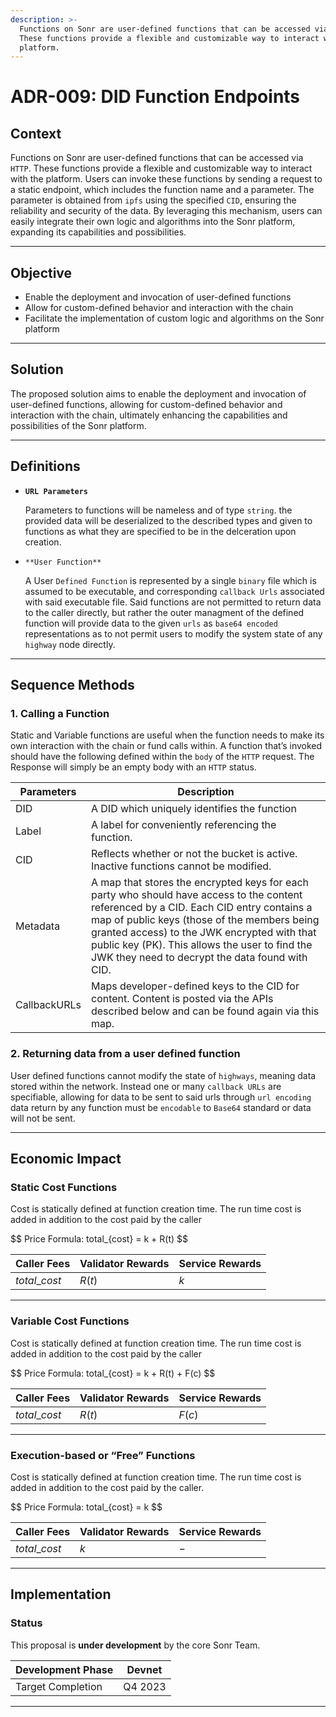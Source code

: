 ```yaml
---
description: >-
  Functions on Sonr are user-defined functions that can be accessed via HTTP.
  These functions provide a flexible and customizable way to interact with the
  platform.
---
```


# ADR-009: DID Function Endpoints

## Context

Functions on Sonr are user-defined functions that can be accessed via `HTTP`. These functions provide a flexible and customizable way to interact with the platform. Users can invoke these functions by sending a request to a static endpoint, which includes the function name and a parameter. The parameter is obtained from `ipfs` using the specified `CID`, ensuring the reliability and security of the data. By leveraging this mechanism, users can easily integrate their own logic and algorithms into the Sonr platform, expanding its capabilities and possibilities.

***

## O**bjective**

* Enable the deployment and invocation of user-defined functions
* Allow for custom-defined behavior and interaction with the chain
* Facilitate the implementation of custom logic and algorithms on the Sonr platform

***

## Solution

The proposed solution aims to enable the deployment and invocation of user-defined functions, allowing for custom-defined behavior and interaction with the chain, ultimately enhancing the capabilities and possibilities of the Sonr platform.

***

## Definitions

*   **`URL Parameters`**

    Parameters to functions will be nameless and of type `string`. the provided data will be deserialized to the described types and given to functions as what they are specified to be in the delceration upon creation.
*   `**User Function**`

    A User `Defined Function` is represented by a single `binary` file which is assumed to be executable, and corresponding `callback Urls` associated with said executable file. Said functions are not permitted to return data to the caller directly, but rather the outer managment of the defined function will provide data to the given `urls` as `base64 encoded` representations as to not permit users to modify the system state of any `highway` node directly.

***

## Sequence Methods

### 1. Calling a Function

Static and Variable functions are useful when the function needs to make its own interaction with the chain or fund calls within. A function that’s invoked should have the following defined within the `body` of the `HTTP` request. The Response will simply be an empty body with an `HTTP` status.

| Parameters   | Description                                                                                                                                                                                                                                                                                                                                |
| ------------ | ------------------------------------------------------------------------------------------------------------------------------------------------------------------------------------------------------------------------------------------------------------------------------------------------------------------------------------------ |
| DID          | A DID which uniquely identifies the function                                                                                                                                                                                                                                                                                               |
| Label        | A label for conveniently referencing the function.                                                                                                                                                                                                                                                                                         |
| CID          | Reflects whether or not the bucket is active. Inactive functions cannot be modified.                                                                                                                                                                                                                                                       |
| Metadata     | A map that stores the encrypted keys for each party who should have access to the content referenced by a CID. Each CID entry contains a map of public keys (those of the members being granted access) to the JWK encrypted with that public key (PK). This allows the user to find the JWK they need to decrypt the data found with CID. |
| CallbackURLs | Maps developer-defined keys to the CID for content. Content is posted via the APIs described below and can be found again via this map.                                                                                                                                                                                                    |

### 2. **Returning data from a user defined function**

User defined functions cannot modify the state of `highways`, meaning data stored within the network. Instead one or many `callback URLs` are specifiable, allowing for data to be sent to said urls through `url encoding` data return by any function must be `encodable` to `Base64` standard or data will not be sent.

***

## Economic Impact

### Static Cost Functions

Cost is statically defined at function creation time. The run time cost is added in addition to the cost paid by the caller

\$$ Price Formula: total\_{cost} = k + R(t) \$$

| Caller Fees     | Validator Rewards | Service Rewards |
| --------------- | ----------------- | --------------- |
| $total\_{cost}$ | $R(t)$            | $k$             |

***

### Variable Cost Functions

Cost is statically defined at function creation time. The run time cost is added in addition to the cost paid by the caller

\$$ Price Formula: total\_{cost} = k + R(t) + F(c) \$$

| Caller Fees     | Validator Rewards | Service Rewards |
| --------------- | ----------------- | --------------- |
| $total\_{cost}$ | $R(t)$            | $F(c)$          |

***

### Execution-based or “Free” Functions

Cost is statically defined at function creation time. The run time cost is added in addition to the cost paid by the caller.

\$$ Price Formula: total\_{cost} = k \$$

| Caller Fees     | Validator Rewards | Service Rewards |
| --------------- | ----------------- | --------------- |
| $total\_{cost}$ | $k$               | $-$             |

***

## Implementation

### Status

This proposal is **under development** by the core Sonr Team.

| Development Phase | Devnet  |
| ----------------- | ------- |
| Target Completion | Q4 2023 |

***

